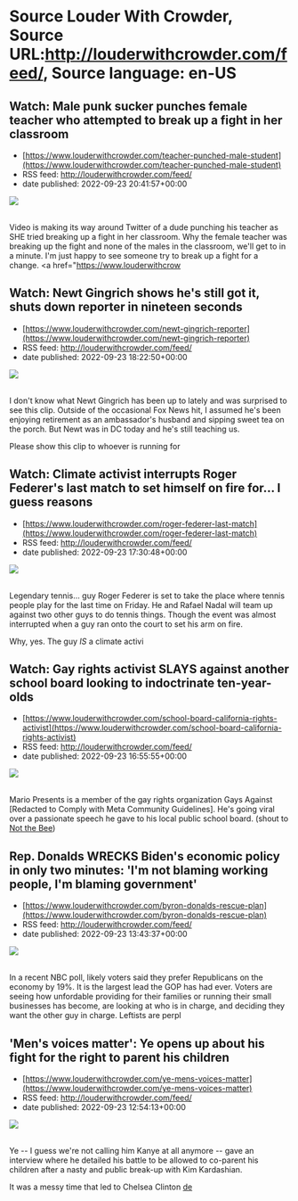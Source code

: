 # Source Louder With Crowder, Source URL:http://louderwithcrowder.com/feed/, Source language: en-US

## Watch: Male punk sucker punches female teacher who attempted to break up a fight in her classroom
 - [https://www.louderwithcrowder.com/teacher-punched-male-student](https://www.louderwithcrowder.com/teacher-punched-male-student)
 - RSS feed: http://louderwithcrowder.com/feed/
 - date published: 2022-09-23 20:41:57+00:00

<img src="https://www.louderwithcrowder.com/media-library/image.png?id=31813571&amp;width=2000&amp;height=1500&amp;coordinates=161%2C0%2C0%2C0" /><br /><br /><p>Video is making its way around Twitter of a dude punching his teacher as SHE tried breaking up a fight in her classroom. Why the female teacher was breaking up the fight and none of the males in the classroom, we'll get to in a minute. I'm just happy to see someone try to break up a fight for a change. <a href="https://www.louderwithcrow

## Watch: Newt Gingrich shows he's still got it, shuts down reporter in nineteen seconds
 - [https://www.louderwithcrowder.com/newt-gingrich-reporter](https://www.louderwithcrowder.com/newt-gingrich-reporter)
 - RSS feed: http://louderwithcrowder.com/feed/
 - date published: 2022-09-23 18:22:50+00:00

<img src="https://www.louderwithcrowder.com/media-library/image.png?id=31812935&amp;width=1245&amp;height=700&amp;coordinates=0%2C0%2C0%2C118" /><br /><br /><p>I don't know what Newt Gingrich has been up to lately and was surprised to see this clip. Outside of the occasional Fox News hit, I assumed he's been enjoying retirement as an ambassador's husband and sipping sweet tea on the porch. But Newt was in DC today and he's still teaching us. </p><p>Please show this clip to whoever is running for

## Watch: Climate activist interrupts Roger Federer's last match to set himself on fire for... I guess reasons
 - [https://www.louderwithcrowder.com/roger-federer-last-match](https://www.louderwithcrowder.com/roger-federer-last-match)
 - RSS feed: http://louderwithcrowder.com/feed/
 - date published: 2022-09-23 17:30:48+00:00

<img src="https://www.louderwithcrowder.com/media-library/image.png?id=31812750&amp;width=1245&amp;height=700&amp;coordinates=0%2C0%2C0%2C120" /><br /><br /><p>Legendary tennis... guy Roger Federer is set to take the place where tennis people play for the last time on Friday. He and Rafael Nadal will team up against two other guys to do tennis things. Though the event was almost interrupted when a guy ran onto the court to set his arm on fire.</p><p>Why, yes. The guy <em>IS</em> a climate activi

## Watch: Gay rights activist SLAYS against another school board looking to indoctrinate ten-year-olds
 - [https://www.louderwithcrowder.com/school-board-california-rights-activist](https://www.louderwithcrowder.com/school-board-california-rights-activist)
 - RSS feed: http://louderwithcrowder.com/feed/
 - date published: 2022-09-23 16:55:55+00:00

<img src="https://www.louderwithcrowder.com/media-library/image.png?id=31812001&amp;width=1245&amp;height=700&amp;coordinates=0%2C0%2C0%2C118" /><br /><br /><p>Mario Presents is a member of the gay rights organization Gays Against [Redacted to Comply with Meta Community Guidelines]. He's going viral over a passionate speech he gave to his local public school board. (shout to <a href="https://notthebee.com/article/watch-this-california-dad-spit--at-a-school-board" target="_blank">Not the Bee</a>)

## Rep. Donalds WRECKS Biden's economic policy in only two minutes: 'I'm not blaming working people, I'm blaming government'
 - [https://www.louderwithcrowder.com/byron-donalds-rescue-plan](https://www.louderwithcrowder.com/byron-donalds-rescue-plan)
 - RSS feed: http://louderwithcrowder.com/feed/
 - date published: 2022-09-23 13:43:37+00:00

<img src="https://www.louderwithcrowder.com/media-library/image.png?id=31811837&amp;width=1245&amp;height=700&amp;coordinates=0%2C0%2C0%2C203" /><br /><br /><p>In a recent NBC poll, likely voters said they prefer Republicans on the economy by 19%. It is the largest lead the GOP has had ever. Voters are seeing how unfordable providing for their families or running their small businesses has become, are looking at who is in charge, and deciding they want the other guy in charge. Leftists are perpl

## 'Men's voices matter': Ye opens up about his fight for the right to parent his children
 - [https://www.louderwithcrowder.com/ye-mens-voices-matter](https://www.louderwithcrowder.com/ye-mens-voices-matter)
 - RSS feed: http://louderwithcrowder.com/feed/
 - date published: 2022-09-23 12:54:13+00:00

<img src="https://www.louderwithcrowder.com/media-library/image.png?id=31811640&amp;width=1245&amp;height=700&amp;coordinates=0%2C30%2C0%2C88" /><br /><br /><p>Ye -- I guess we're not calling him Kanye at all anymore -- gave an interview where he detailed his battle to be allowed to co-parent his children after a nasty and public break-up with Kim Kardashian.</p><p>It was a messy time that led to Chelsea Clinton <a href="https://www.louderwithcrowder.com/chelsea-clinton-kanye" target="_blank">de
